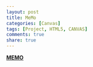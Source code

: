 ```yaml
---
layout: post
title: MeMo 
categories: [Canvas]
tags: [Project, HTML5, CANVAS]
comments: true
share: true
---
```


**[MEMO](/project/memo)**